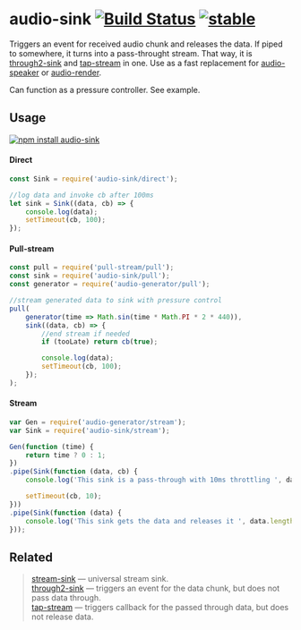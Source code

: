 # audio-sink [![Build Status](https://travis-ci.org/audiojs/audio-sink.svg?branch=master)](https://travis-ci.org/audiojs/audio-sink) [![stable](http://badges.github.io/stability-badges/dist/stable.svg)](http://github.com/badges/stability-badges)

Triggers an event for received audio chunk and releases the data. If piped to somewhere, it turns into a pass-throught stream. That way, it is [through2-sink](https://www.npmjs.com/package/through2-sink) and [tap-stream](https://www.npmjs.com/package/tap-stream) in one. Use as a fast replacement for [audio-speaker](https://npmjs.org/package/audio-speaker) or [audio-render](https://npmjs.org/package/audio-render).

Can function as a pressure controller. See example.

## Usage

[![npm install audio-sink](https://nodei.co/npm/audio-sink.png?mini=true)](https://npmjs.org/package/audio-sink/)

#### Direct

```js
const Sink = require('audio-sink/direct');

//log data and invoke cb after 100ms
let sink = Sink((data, cb) => {
	console.log(data);
	setTimeout(cb, 100);
});
```

#### Pull-stream

```js
const pull = require('pull-stream/pull');
const sink = require('audio-sink/pull');
const generator = require('audio-generator/pull');

//stream generated data to sink with pressure control
pull(
	generator(time => Math.sin(time * Math.PI * 2 * 440)),
	sink((data, cb) => {
		//end stream if needed
		if (tooLate) return cb(true);

		console.log(data);
		setTimeout(cb, 100);
	});
);
```

#### Stream

```js
var Gen = require('audio-generator/stream');
var Sink = require('audio-sink/stream');

Gen(function (time) {
	return time ? 0 : 1;
})
.pipe(Sink(function (data, cb) {
	console.log('This sink is a pass-through with 10ms throttling ', data.length);

	setTimeout(cb, 10);
}))
.pipe(Sink(function (data) {
	console.log('This sink gets the data and releases it ', data.length);
}));
```

## Related

> [stream-sink](https://www.npmjs.com/package/stream-sink) — universal stream sink.<br/>
> [through2-sink](https://www.npmjs.com/package/through2-sink) — triggers an event for the data chunk, but does not pass data through.<br/>
> [tap-stream](https://www.npmjs.com/package/tap-stream) — triggers callback for the passed through data, but does not release data.
